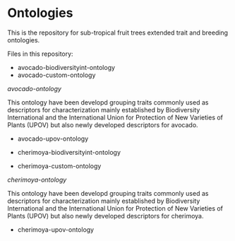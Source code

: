 # Ontologies
This is the repository for sub-tropical fruit trees extended trait and breeding ontologies. 

Files in this repository: 

* avocado-biodiversityint-ontology
* avocado-custom-ontology


*avocado-ontology*


This ontology have been developd grouping traits commonly used as descriptors for characterization mainly established by Biodiversity International and the International Union for Protection of New Varieties of Plants (UPOV) but also newly developed descriptors for avocado. 

* avocado-upov-ontology


* cherimoya-biodiversityint-ontology
* cherimoya-custom-ontology


*cherimoya-ontology*


This ontology have been developd grouping traits commonly used as descriptors for characterization mainly established by Biodiversity International and the International Union for Protection of New Varieties of Plants (UPOV) but also newly developed descriptors for cherimoya.

* cherimoya-upov-ontology
